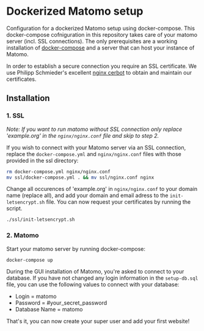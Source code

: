 # Dockerized Matomo setup
Configuration for a dockerized Matomo setup using docker-compose. This docker-compose cofniguration in this repository takes care of your matomo server (incl. SSL connections). The only prerequisites are a working installation of [docker-compose]() and a server that can host your instance of Matomo.


In order to establish a secure connection you require an SSL certificate. We use Philipp Schmieder's excellent [nginx cerbot](https://github.com/wmnnd/nginx-certbot) to obtain and maintain our certificates.

## Installation

### 1. SSL
_Note: If you want to run matomo without SSL connection only replace 'example.org' in the `nginx/nginx.conf` file and skip to step 2._

If you wish to connect with your Matomo server via an SSL connection, replace the `docker-compose.yml` and `nginx/nginx.conf` files with those provided in the ssl directory:

```bash
rm docker-compose.yml nginx/nginx.conf
mv ssl/docker-compose.yml . && mv ssl/nginx.conf nginx
```

Change all occurences of 'example.org' in `nginx/nginx.conf` to your domain name (replace all), and add your domain and email adress to the `init-letsencrypt.sh` file. You can now request your certificates by running the script.

```bash
./ssl/init-letsencrypt.sh
```

### 2. Matomo
Start your matomo server by running docker-compose:

```bash
docker-compose up
```

During the GUI installation of Matomo, you're asked to connect to your database. If you have not changed any login information in the `setup-db.sql` file, you can use the following values to connect with your database:

* Login = matomo
* Password = #your_secret_password
* Database Name = matomo

That's it, you can now create your super user and add your first website!
